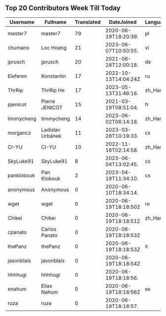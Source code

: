 ## Top 20 Contributors Week Till Today ##
|Username|Fullname|Translated|DateJoined|Language|
|--------|--------|----------|----------|-------|
|master7|master7|79|2020-06-19T18:20:39.|pl|
|chumano|Loc Hoang|21|2023-06-07T10:50:55.|vi|
|jprusch|jprusch|20|2021-06-28T12:00:18.|de|
|Eleferen|Konstantin|17|2022-10-13T14:04:24Z|ru|
|ThrRip|ThrRip He|17|2023-05-13T21:46:16.|zh_Hans|
|pjenicot|Pierre JENICOT|15|2021-03-19T08:51:04.|fr|
|timmycheng|timmycheng|14|2023-06-02T06:14:18.|zh_Hans|
|morgancz|Ladislav Urbánek|11|2023-03-28T10:19:33.|cs|
|CI-YU|CI-YU|10|2022-11-16T02:14:58.|zh_Hant|
|SkyLuke91|SkyLuke91|8|2023-06-04T13:02:45.|cs|
|panklobouk|Pan Klobouk|2|2023-04-19T11:34:10.|cs|
|anonymous|Anonymous|0|2020-06-10T18:34:14.||
|wget|wget|0|2020-06-19T18:18:50Z|ro|
|Chikei|Chikei|0|2020-06-19T18:18:51Z|zh_Hant|
|cpanato|Carlos Panato|0|2020-06-19T18:18:53Z||
|thePanz|thePanz|0|2020-06-19T18:18:53Z|it|
|jasonblais|jasonblais|0|2020-06-19T18:18:54Z||
|hhhhugi|hhhhugi|0|2020-06-19T18:18:56.||
|enahum|Elias  Nahum|0|2020-06-19T18:18:56Z|es|
|ruza|ruza|0|2020-06-19T18:18:57.||
